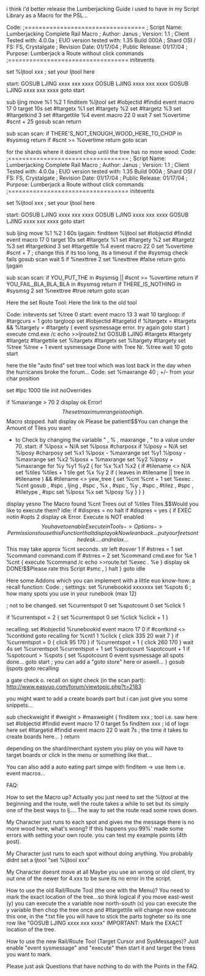 i think i'd better release the Lumberjacking Guide i used to have in my Script Library as a Macro for the PSL...

Code:
;==================================
; Script Name:  Lumberjacking Complete Rail Macro
; Author: Janus
; Version: 1.1
; Client Tested with: 4.0.0a
; EUO version tested with: 1.35 Build 000A
; Shard OSI / FS: FS, Crystalgate
; Revision Date: 01/17/04
; Public Release: 01/17/04
; Purpose: Lumberjack a Route without click commands
;==================================
initevents

set %ljtool xxx ; set your ljtool here

start:
GOSUB LJING xxxx xxx xxxx
GOSUB LJING xxxx xxx xxxx
GOSUB LJING xxxx xxx xxxx
goto start

sub ljing
move %1 %2 1
finditem %ljtool
set #lobjectid #findid
event macro 17 0
target 10s
set #ltargetx %1
set #ltargety %2
set #ltargetz %3
set #ltargetkind 3
set #ltargettile %4
event macro 22 0
wait 7
set %overtime #scnt + 25
gosub scan
return

sub scan
scan:
if THERE'S_NOT_ENOUGH_WOOD_HERE_TO_CHOP in #sysmsg
return
if #scnt >= %overtime
return
goto scan


for the shards where it doesnt chop until the tree has no more wood:
Code:
;==================================
; Script Name:  Lumberjacking Complete Rail Macro
; Author: Janus
; Version: 1.1
; Client Tested with: 4.0.0a
; EUO version tested with: 1.35 Build 000A
; Shard OSI / FS: FS, Crystalgate
; Revision Date: 01/17/04
; Public Release: 01/17/04
; Purpose: Lumberjack a Route without click commands
;==================================
initevents

set %ljtool xxx ; set your ljtool here

start:
GOSUB LJING xxxx xxx xxxx
GOSUB LJING xxxx xxx xxxx
GOSUB LJING xxxx xxx xxxx
goto start

sub ljing
move %1 %2 1 60s
ljagain:
finditem %ljtool
set #lobjectid #findid
event macro 17 0
target 10s
set #ltargetx %1
set #ltargety %2
set #ltargetz %3
set #ltargetkind 3
set #ltargettile %4
event macro 22 0
set %overtime #scnt + 7 ; change this if its too long, its a timeout if the #sysmsg check fails
gosub scan
wait 5
if %nexttree 2
set %nexttree #false
return
goto ljagain

sub scan
scan:
if YOU_PUT_THE in #sysmsg || #scnt >= %overtime
return
if YOU_FAIL_BLA_BLA_BLA in #sysmsg
return
if THERE_IS_NOTHING in #sysmsg 2
set %nexttree #true
return
goto scan


Here the set Route Tool:
Here the link to the old tool

Code:
initevents
set %tree 0
start:
event macro 13 3
wait 10
targloop:
if #targcurs = 1
goto targloop
set #lobjectid #ltargetid
if %ltargetx = #ltargetx && %ltargety = #ltargety
{
event sysmessage error. try again
goto start
}
execute cmd.exe /c echo >>ljroute2.txt GOSUB LJING #ltargetx #ltargety #ltargetz #ltargettile
set %ltargetx #ltargetx
set %ltargety #ltargety
set %tree %tree + 1
event sysmessage Done with Tree Nr. %tree
wait 10
goto start

here the tile "auto find" set tree tool which was lost back in the day when the hurricanes broke the forum...
Code:
set %maxrange 40 ; +/- from your char position

set #lpc 1000
tile init noOverrides

if %maxrange > 70 2
display ok Error!$$The set maximum range is too high.$$Macro stopped.
halt
display ok Please be patient!$$You can change the Amount of Tiles you want
+ to Check by changing the variable " , % , maxrange , " to a value under 70.
  start:
  if %lposx = N/A
  set %lposx #charposx
  if %lposy = N/A
  set %lposy #charposy
  set %x1 %lposx - %maxrange
  set %y1 %lposy - %maxrange
  set %x2 %lposx + %maxrange
  set %y2 %lposy + %maxrange
  for %y %y1 %y2
  {
  for %x %x1 %x2
  {
  if #tilename <> N/A
  set %tiles %tiles + 1
  tile get %x %y 2
  if ( leaves in #tilename || tree in #tilename ) && #tilename <> yew_tree
  {
  set %cnt %cnt + 1
  set %exec . %cnt gosub , #spc , ljing , #spc , %x , #spc , %y , #spc , #tilez , #spc , #tiletype , #spc
  set %lposx %x
  set %lposy %y
  }
  }
  }

display yesno The Macro found %cnt Trees out of %tiles Tiles.$$Would you like to execute them?
idle:
if #dispres = no
halt
if #dispres = yes
{
if EXEC notin #opts 2
display ok Error. Execute is NOT enabled$$You have to enable Execute in Tools -> Options -> Permissions to use this Function!
halt
display ok Now lean back...put your feets on the desk....and relax...$$This may take approx %cnt seconds.
str left #osver 1
If #strres = 1
set %command command.com
If #strres = 2
set %command cmd.exe
for %e 1 %cnt
{
execute %command /c echo >>route.txt %exec . %e
}
display ok DONE!$$Please rate this Script #smc , )
halt
}
goto idle


Here some Addons which you can implement with a little euo know-how:
a recall function:
Code:
; settings:
set %runebookid xxxxxxx
set %spots 6 ; how many spots you use in your runebook (max 12)

; not to be changed.
set %currentspot 0
set %spotcount 0
set %click 1

if %currentspot = 2
{
set %currentspot 0
set %click %click + 1
}

recalling:
set #lobjectid %runebookid
event macro 17 0
if #contkind <> %contkind
goto recalling
for %cnt1 1 %click
{
click 335 20
wait 7
}
if %currentspot = 0
{
click 95 170
}
if %currentspot = 1
{
click 260 170
}
wait 4s
set %currentspot %currentspot + 1
set %spotcount %spotcount + 1
if %spotcount > %spots
{
set %spotcount 0
event sysmessage all spots done...
goto start ; you can add a "goto store" here or aswell...
}
gosub ljspots
goto recalling


a gate check o. recall on sight check (in the scan part):
http://www.easyuo.com/forum/viewtopic.php?t=2183

you might want to add a create boards part but i can just give you some snippets...

sub checkweight
if #weight > #maxweight
{
finditem xxx ; tool i.e. saw here
set #lobjectid #findid
event macro 17 0
target 5s
finditem xxx ; id of logs here
set #ltargetid #findid
event macro 22 0
wait 7s ; the time it takes to create boards here...
}
return

depending on the shard/merchant system you play on you will have to target boards or click in the menu or something like that...

You can also add a auto eating part simpe with finditem -> use item i.e. event macros...

FAQ:

How to set the Macro up?
Actually you just need to set the %ljtool at the beginning and the route, well the route takes a while to set but its simply one of the best ways to lj.... The way to set the route read some rows down.

My Character just runs to each spot and gives me the message there is no more wood here, what's wrong?
If this happens you 99%' made some errors with setting your own route. you can test my example points (4th post).

My Character just runs to each spot without doing anything.
You probably didnt set a ljtool "set %ljtool xxx"

My Character doesnt move at all
Maybe you use an wrong or old client, try out one of the newer for 4.xxx to be sure its no error in the script.

How to use the old Rail/Route Tool (the one with the Menu)?
You need to mark the exact location of the tree...so think logical
if you move east-west (y) you can execute the x variable now north-south (x) you can execute the y variable then chop the tree once and #ltargettile will change now execute this one, in the *.txt file you will have to stick the parts togheter so its one row like "GOSUB LJING xxxx xxx xxxx" IMPORTANT: Mark the EXACT location of the tree.

How to use the new Rail/Route Tool (Target Cursor and SysMessages)?
Just enable "event sysmessage" and "execute" then start it and target the trees you want to mark.

Please just ask Questions that have nothing to do with the Points in the FAQ.

